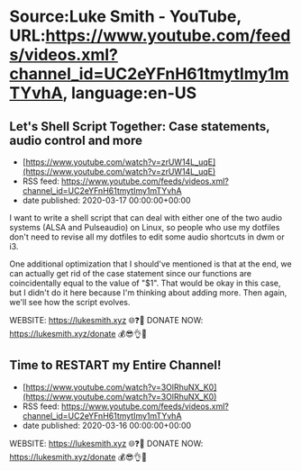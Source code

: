 # Source:Luke Smith - YouTube, URL:https://www.youtube.com/feeds/videos.xml?channel_id=UC2eYFnH61tmytImy1mTYvhA, language:en-US

## Let's Shell Script Together: Case statements, audio control and more
 - [https://www.youtube.com/watch?v=zrUW14L_uqE](https://www.youtube.com/watch?v=zrUW14L_uqE)
 - RSS feed: https://www.youtube.com/feeds/videos.xml?channel_id=UC2eYFnH61tmytImy1mTYvhA
 - date published: 2020-03-17 00:00:00+00:00

I want to write a shell script that can deal with either one of the two audio systems (ALSA and Pulseaudio) on Linux, so people who use my dotfiles don't need to revise all my dotfiles to edit some audio shortcuts in dwm or i3.

One additional optimization that I should've mentioned is that at the end, we can actually get rid of the case statement since our functions are coincidentally equal to the value of "$1". That would be okay in this case, but I didn't do it here because I'm thinking about adding more. Then again, we'll see how the script evolves.

WEBSITE: https://lukesmith.xyz 🌐❓🔎
DONATE NOW: https://lukesmith.xyz/donate 💰😎👌💯

## Time to RESTART my Entire Channel!
 - [https://www.youtube.com/watch?v=3OlRhuNX_K0](https://www.youtube.com/watch?v=3OlRhuNX_K0)
 - RSS feed: https://www.youtube.com/feeds/videos.xml?channel_id=UC2eYFnH61tmytImy1mTYvhA
 - date published: 2020-03-16 00:00:00+00:00

WEBSITE: https://lukesmith.xyz 🌐❓🔎
DONATE NOW: https://lukesmith.xyz/donate 💰😎👌💯

